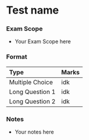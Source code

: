 # Test name #

### Exam Scope ###
- Your Exam Scope here

### Format ###

| Type                 | Marks                   |
| :------------------- | :---------------------- |
| Multiple Choice      | idk                      |
| Long Question 1      | idk                      |
| Long Question 2      | idk                      |

### Notes ###

- Your notes here